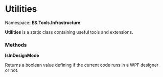 # Utilities
Namespace: **ES.Tools.Infrastructure**

**Utilities** is a static class containing useful tools and extensions.

### Methods

**IsInDesignMode**

Returns a boolean value defining if the current code runs in a WPF designer or not.
